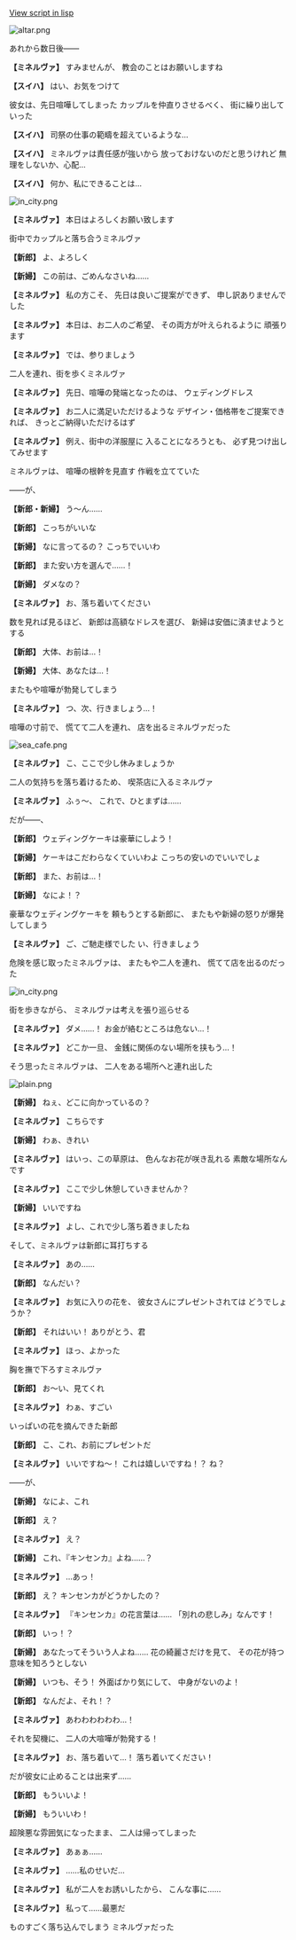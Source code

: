 [View script in lisp](../scripts/202306102.txt)

![altar.png](../images/backgrounds/altar.png)

あれから数日後――

**【ミネルヴァ】**
すみませんが、
教会のことはお願いしますね

**【スイハ】**
はい、お気をつけて

彼女は、先日喧嘩してしまった
カップルを仲直りさせるべく、
街に繰り出していった

**【スイハ】**
司祭の仕事の範疇を超えているような…

**【スイハ】**
ミネルヴァは責任感が強いから
放っておけないのだと思うけれど
無理をしないか、心配…

**【スイハ】**
何か、私にできることは…

![in_city.png](../images/backgrounds/in_city.png)

**【ミネルヴァ】**
本日はよろしくお願い致します

街中でカップルと落ち合うミネルヴァ

**【新郎】**
よ、よろしく

**【新婦】**
この前は、ごめんなさいね……

**【ミネルヴァ】**
私の方こそ、
先日は良いご提案ができず、
申し訳ありませんでした

**【ミネルヴァ】**
本日は、お二人のご希望、
その両方が叶えられるように
頑張ります

**【ミネルヴァ】**
では、参りましょう

二人を連れ、街を歩くミネルヴァ

**【ミネルヴァ】**
先日、喧嘩の発端となったのは、
ウェディングドレス

**【ミネルヴァ】**
お二人に満足いただけるような
デザイン・価格帯をご提案できれば、
きっとご納得いただけるはず

**【ミネルヴァ】**
例え、街中の洋服屋に
入ることになろうとも、
必ず見つけ出してみせます

ミネルヴァは、
喧嘩の根幹を見直す
作戦を立てていた

――が、

**【新郎・新婦】**
う～ん……

**【新郎】**
こっちがいいな

**【新婦】**
なに言ってるの？
こっちでいいわ

**【新郎】**
また安い方を選んで……！

**【新婦】**
ダメなの？

**【ミネルヴァ】**
お、落ち着いてください

数を見れば見るほど、
新郎は高額なドレスを選び、
新婦は安価に済ませようとする

**【新郎】**
大体、お前は…！

**【新婦】**
大体、あなたは…！

またもや喧嘩が勃発してしまう

**【ミネルヴァ】**
つ、次、行きましょう…！

喧嘩の寸前で、
慌てて二人を連れ、
店を出るミネルヴァだった

![sea_cafe.png](../images/backgrounds/sea_cafe.png)

**【ミネルヴァ】**
こ、ここで少し休みましょうか

二人の気持ちを落ち着けるため、
喫茶店に入るミネルヴァ

**【ミネルヴァ】**
ふぅ～、
これで、ひとまずは……

だが――、

**【新郎】**
ウェディングケーキは豪華にしよう！

**【新婦】**
ケーキはこだわらなくていいわよ
こっちの安いのでいいでしょ

**【新郎】**
また、お前は…！

**【新婦】**
なによ！？

豪華なウェディングケーキを
頼もうとする新郎に、
またもや新婦の怒りが爆発してしまう

**【ミネルヴァ】**
ご、ご馳走様でした
い、行きましょう

危険を感じ取ったミネルヴァは、
またもや二人を連れ、
慌てて店を出るのだった

![in_city.png](../images/backgrounds/in_city.png)

街を歩きながら、
ミネルヴァは考えを張り巡らせる

**【ミネルヴァ】**
ダメ……！
お金が絡むところは危ない…！

**【ミネルヴァ】**
どこか一旦、
金銭に関係のない場所を挟もう…！

そう思ったミネルヴァは、
二人をある場所へと連れ出した

![plain.png](../images/backgrounds/plain.png)

**【新婦】**
ねぇ、どこに向かっているの？

**【ミネルヴァ】**
こちらです

**【新婦】**
わぁ、きれい

**【ミネルヴァ】**
はいっ、この草原は、
色んなお花が咲き乱れる
素敵な場所なんです

**【ミネルヴァ】**
ここで少し休憩していきませんか？

**【新婦】**
いいですね

**【ミネルヴァ】**
よし、これで少し落ち着きましたね

そして、ミネルヴァは新郎に耳打ちする

**【ミネルヴァ】**
あの……

**【新郎】**
なんだい？

**【ミネルヴァ】**
お気に入りの花を、
彼女さんにプレゼントされては
どうでしょうか？

**【新郎】**
それはいい！
ありがとう、君

**【ミネルヴァ】**
ほっ、よかった

胸を撫で下ろすミネルヴァ

**【新郎】**
お～い、見てくれ

**【ミネルヴァ】**
わぁ、すごい

いっぱいの花を摘んできた新郎

**【新郎】**
こ、これ、お前にプレゼントだ

**【ミネルヴァ】**
いいですね～！
これは嬉しいですね！？
ね？

――が、

**【新婦】**
なによ、これ

**【新郎】**
え？

**【ミネルヴァ】**
え？

**【新婦】**
これ、『キンセンカ』よね……？

**【ミネルヴァ】**
…あっ！

**【新郎】**
え？
キンセンカがどうかしたの？

**【ミネルヴァ】**
『キンセンカ』の花言葉は……
「別れの悲しみ」なんです！

**【新郎】**
いっ！？

**【新婦】**
あなたってそういう人よね……
花の綺麗さだけを見て、
その花が持つ意味を知ろうとしない

**【新婦】**
いつも、そう！
外面ばかり気にして、
中身がないのよ！

**【新郎】**
なんだよ、それ！？

**【ミネルヴァ】**
あわわわわわわ…！

それを契機に、
二人の大喧嘩が勃発する！

**【ミネルヴァ】**
お、落ち着いて…！
落ち着いてください！

だが彼女に止めることは出来ず……

**【新郎】**
もういいよ！ 

**【新婦】**
もういいわ！

超険悪な雰囲気になったまま、
二人は帰ってしまった

**【ミネルヴァ】**
あぁぁ……

**【ミネルヴァ】**
……私のせいだ…

**【ミネルヴァ】**
私が二人をお誘いしたから、
こんな事に……

**【ミネルヴァ】**
私って……最悪だ

ものすごく落ち込んでしまう
ミネルヴァだった
